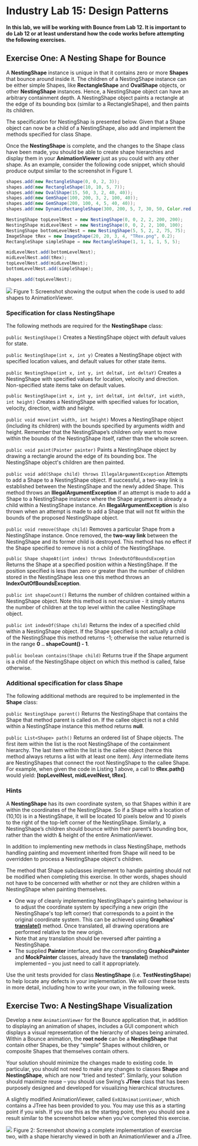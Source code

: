 Industry Lab 15: Design Patterns
==========

**In this lab, we will be working with Bounce from Lab 12. It is important to do Lab 12 or at least understand how the code works before attempting the following exercises.**

## Exercise One: A Nesting Shape for Bounce
A **NestingShape** instance is unique in that it contains zero or more **Shapes** that bounce around inside it. The children of a NestingShape instance can be either simple Shapes, like  **RectangleShape** and **OvalShape** objects, or other **NestingShape** instances. Hence, a NestingShape object can have an arbitrary containment depth. A NestingShape object paints a rectangle at the edge of its bounding box (similar to a RectangleShape), and then paints its children. 

The specification for NestingShap is presented below. Given that a Shape object can now be a child of a NestingShape, also add and implement the methods specified for class Shape.

Once the **NestingShape** is complete, and the changes to the Shape class have been made, you should be able to create shape hierarchies and display them in your **AnimationViewer** just as you could with any other shape. As an example, consider the following code snippet, which should produce output similar to the screenshot in Figure 1.

```java
shapes.add(new RectangleShape(0, 0, 2, 3));
shapes.add(new RectangleShape(10, 10, 5, 7));
shapes.add(new OvalShape(15, 50, 3, 2, 40, 40));
shapes.add(new GemShape(100, 200, 3, 2, 100, 40));
shapes.add(new GemShape(200, 100, 4, 5, 40, 40));
shapes.add(new DynamicRectangleShape(300, 200, 5, 7, 30, 50, Color.red));

NestingShape topLevelNest = new NestingShape(0, 0, 2, 2, 200, 200);
NestingShape midLevelNest = new NestingShape(0, 0, 2, 2, 100, 100);
NestingShape bottomLevelNest = new NestingShape(5, 5, 2, 2, 75, 75);
ImageShape tRex = new ImageShape(20, 20, 3, 4, "TRex.png", 0.2);
RectangleShape simpleShape = new RectangleShape(1, 1, 1, 1, 5, 5);

midLevelNest.add(bottomLevelNest);
midLevelNest.add(tRex);
topLevelNest.add(midLevelNest);
bottomLevelNest.add(simpleShape);

shapes.add(topLevelNest);
```

![](lab15ex01img1.png)
Figure 1: Screenshot showing the output when the code is used to add shapes to AnimationViewer.

### Specification for class NestingShape
The following methods are required for the **NestingShape** class:

`public NestingShape()`
    Creates a NestingShape object with default values for state.

`public NestingShape(int x, int y)`
    Creates a NestingShape object with specified location values, and default values for other state items.

`public NestingShape(int x, int y, int deltaX, int deltaY)`
    Creates a NestingShape with specified values for location, velocity and direction. Non-specified state items take on default values.

`public NestingShape(int x, int y, int deltaX, int deltaY, int width, int height)`
    Creates a NestingShape with specified values for location, velocity, direction, width and height.

`public void move(int width, int height)`
    Moves a NestingShape object (including its children) with the bounds specified by arguments width and height. Remember that the NestingShape’s children only want to move within the bounds of the NestingShape itself, rather than the whole screen.

`public void paint(Painter painter)`
    Paints a NestingShape object by drawing a rectangle around the edge of its bounding box. The NestingShape object's children are then painted.
 
`public void add(Shape child) throws IllegalArgumentException`
    Attempts to add a Shape to a NestingShape object. If successful, a two-way link is established between the NestingShape and the newly added Shape. This method throws an **IllegalArgumentException** if an attempt is made to add a Shape to a NestingShape instance where the Shape argument is already a child within a NestingShape instance. An **IllegalArgumentException** is also thrown when an attempt is made to add a Shape that will not fit within the bounds of the proposed NestingShape object.

`public void remove(Shape child)`
    Removes a particular Shape from a NestingShape instance. Once removed, the **two-way link** between the NestingShape and its former child is destroyed. This method has no effect if the Shape specified to remove is not a child of the NestingShape.

`public Shape shapeAt(int index) throws IndexOutOfBoundsException`
    Returns the Shape at a specified position within a NestingShape. If the position specified is less than zero or greater than the number of children stored in the NestingShape less one this method throws an **IndexOutOfBoundsException**.

`public int shapeCount()`
    Returns the number of children contained within a NestingShape object. Note this method is not recursive - it simply returns the number of children at the top level within the callee NestingShape object.

`public int indexOf(Shape child)`
    Returns the index of a specified child within a NestingShape object. If the Shape specified is not actually a child of the NestingShape this method returns -1; otherwise the value returned is in the range **0 .. shapeCount() - 1**.

`public boolean contains(Shape child)`
    Returns true if the Shape argument is a child of the NestingShape object on which this method is called, false otherwise.

### Additional specification for class Shape
The following additional methods are required to be implemented in the **Shape** class:

`public NestingShape parent()`
    Returns the NestingShape that contains the Shape that method parent is called on. If the callee object is not a child within a NestingShape instance this method returns **null**.

`public List<Shape> path()`
    Returns an ordered list of Shape objects. The first item within the list is the root NestingShape of the containment hierarchy. The last item within the list is the callee object (hence this method always returns a list with at least one item). Any intermediate items are NestingShapes that connect the root NestingShape to the callee Shape.
    For example, when given the code in Listing 1 above, a call to **tRex.path()** would yield: **[topLevelNest, midLevelNest, tRex]**.

### Hints
A **NestingShape** has its own coordinate system, so that Shapes within it are within the coordinates of the NestingShape. So if a Shape with a location of (10,10) is in a NestingShape, it will be located 10 pixels below and 10 pixels to the right of the top-left corner of the NestingShape. Similarly, a NestingShape’s children should bounce within their parent’s bounding box, rather than the width & height of the entire AnimationViewer.

In addition to implementing new methods in class NestingShape, methods handling painting and movement inherited from Shape will need to be overridden to process a NestingShape object's children.

The method that Shape subclasses implement to handle painting should not be modified when completing this exercise. In other words, shapes should not have to be concerned with whether or not they are children within a NestingShape when painting themselves.
- One way of cleanly implementing NestingShape's painting behaviour is to adjust the coordinate system by specifying a new origin (the NestingShape's top left corner) that corresponds to a point in the original coordinate system. This can be achieved using **Graphics' [translate()](https://docs.oracle.com/javase/8/docs/api/java/awt/Graphics.html#translate-int-int-)** method. Once translated, all drawing operations are performed relative to the new origin.
- Note that any translation should be reversed after painting a NestingShape.	
- The supplied **Painter** interface, and the corresponding **GraphicsPainter** and **MockPainter** classes, already have the **translate()** method implemented – you just need to call it appropriately.

Use the unit tests provided for class **NestingShape** (i.e. **TestNestingShape**) to help locate any defects in your implementation. We will cover these tests in more detail, including how to write your own, in the following week.

## Exercise Two: A NestingShape Visualization
Develop a new `AnimationViewer` for the Bounce application that, in addition to displaying an animation of shapes, includes a GUI component which displays a visual representation of the hierarchy of shapes being animated. Within a Bounce animation, the **root node** can be a **NestingShape** that contain other Shapes, be they “simple” Shapes without children, or composite Shapes that themselves contain others.

Your solution should minimize the changes made to existing code. In particular, you should not need to make any changes to classes **Shape** and **NestingShape**, which are now “tried and tested”. Similarly, your solution should maximize reuse – you should use Swing’s **JTree** class that has been purposely designed and developed for visualizing hierarchical structures.

A slightly modified AnimationViewer, called `Ex02AnimationViewer`, which contains a JTree has been provided to you. You may use this as a starting point if you wish. If you use this as the starting point, then you should see a result similar to the screenshot below when you’ve completed this exercise.

![](lab15ex01img2.png)
Figure 2: Screenshot showing a complete implementation of exercise two, with a shape hierarchy viewed in both an AnimationViewer and a JTree.